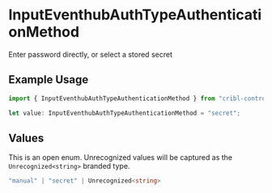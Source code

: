 # InputEventhubAuthTypeAuthenticationMethod

Enter password directly, or select a stored secret

## Example Usage

```typescript
import { InputEventhubAuthTypeAuthenticationMethod } from "cribl-control-plane/models";

let value: InputEventhubAuthTypeAuthenticationMethod = "secret";
```

## Values

This is an open enum. Unrecognized values will be captured as the `Unrecognized<string>` branded type.

```typescript
"manual" | "secret" | Unrecognized<string>
```